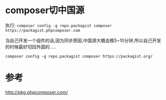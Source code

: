 # composer切中国源

执行: `composer config -g repo.packagist composer https://packagist.phpcomposer.com
`

当自己开发一个组件的话,因为同步原因,中国源大概会晚5~10分钟,所以自己开发的时候最好切回外国的.....

`composer config -g repo.packagist composer https://packagist.org/`
# 参考

http://pkg.phpcomposer.com/